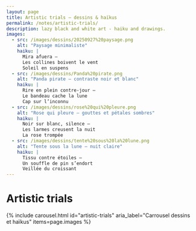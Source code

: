 ```yaml
---
layout: page
title: Artistic trials — dessins & haïkus
permalink: /notes/artistic-trials/
description: lazy black and white art - haiku and drawings.
images:
  - src: /images/dessins/20250927%20paysage.png
    alt: "Paysage minimaliste"
    haiku: |
      Mira afuera —
      Les collines boivent le vent
      Soleil en suspens
  - src: /images/dessins/Panda%20pirate.png
    alt: "Panda pirate — contraste noir et blanc"
    haiku: |
      Rire en plein contre-jour —
      Le bandeau cache la lune
      Cap sur l’inconnu
  - src: /images/dessins/rose%20qui%20pleure.png
    alt: "Rose qui pleure — gouttes et pétales sombres"
    haiku: |
      Noir sur blanc, silence —
      Les larmes creusent la nuit
      La rose trompée
  - src: /images/dessins/tente%20sous%20la%20lune.png
    alt: "Tente sous la lune — nuit claire"
    haiku: |
      Tissu contre étoiles —
      Un souffle de pin s’endort
      Veillée du croissant
---
```


<style>
.mw-carousel { position:relative; width:100%; margin:1.5rem auto 2rem; max-width:980px; }
.mw-carousel__viewport { overflow:hidden; border-radius:12px; }
.mw-carousel__track { display:flex; margin:0; padding:0; list-style:none; transition:transform 300ms ease; will-change:transform; }
.mw-carousel__slide { min-width:100%; box-sizing:border-box; }
.mw-carousel__img { display:block; width:100%; height:auto; max-height:80vh; object-fit:contain; }
.mw-carousel__btn { position:absolute; top:50%; transform:translateY(-50%); border:none; background:rgba(0,0,0,.5); color:#fff; width:40px; height:40px; border-radius:999px; cursor:pointer; display:grid; place-items:center; }
.mw-carousel__btn--prev { left:.5rem; }
.mw-carousel__btn--next { right:.5rem; }
.mw-carousel__dots { display:flex; justify-content:center; gap:.5rem; margin-top:.75rem; }
.mw-carousel__dot { width:.6rem; height:.6rem; border-radius:999px; border:none; background:#c9c9c9; cursor:pointer; }
.mw-carousel__dot[aria-selected="true"] { background:#555; }
</style>

# Artistic trials

{% include carousel.html
  id="artistic-trials"
  aria_label="Carrousel dessins et haïkus"
  items=page.images
%}

<script>
(function () {
  function initCarousel(root) {
    const track = root.querySelector('.mw-carousel__track');
    const slides = Array.from(root.querySelectorAll('.mw-carousel__slide'));
    const prevBtn = root.querySelector('.mw-carousel__btn--prev');
    const nextBtn = root.querySelector('.mw-carousel__btn--next');
    const dots = Array.from(root.querySelectorAll('.mw-carousel__dot'));
    let index = 0;

    function clamp(i){ return Math.max(0, Math.min(i, slides.length - 1)); }
    function goTo(i){ index = clamp(i); track.style.transform = `translateX(${index * -100}%)`; dots.forEach((d,k)=>d.setAttribute('aria-selected', String(k===index))); }
    function step(dir){ goTo(index + dir); }

    prevBtn?.addEventListener('click', ()=>step(-1));
    nextBtn?.addEventListener('click', ()=>step(1));
    dots.forEach(d => d.addEventListener('click', ()=>goTo(parseInt(d.dataset.to,10))));

    root.addEventListener('keydown', e => { if (e.key==='ArrowLeft') step(-1); if (e.key==='ArrowRight') step(1); });

    goTo(0);
  }
  document.addEventListener('DOMContentLoaded', () => {
    document.querySelectorAll('.mw-carousel').forEach(initCarousel);
  });
})();
</script>
